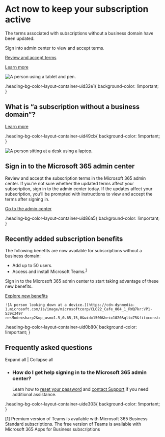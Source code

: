 # Act now to keep your subscription active

The terms associated with subscriptions without a business domain have been updated.

Sign into admin center to view and accept terms.

[Review and accept terms](https://go.microsoft.com/fwlink/p/?LinkID=2183028&clcid=0x409&culture=en-us&country=us)

[Learn more](https://go.microsoft.com/fwlink/p/?LinkID=2181189&clcid=0x409&culture=en-us&country=us)

 ![A person using a tablet and pen.](https://cdn-dynmedia-1.microsoft.com/is/image/microsoftcorp/M365CO19_ENT_HPElitebook_2490_RWQmWj?resMode=sharp2&op_usm=1.5,0.65,15,0&wid=1920&qlt=90&fmt=png-alpha)

.heading-bg-color-layout-container-uid32e1{ background-color: !important; }

## What is “a subscription without a business domain”?

[Learn more](https://go.microsoft.com/fwlink/p/?LinkID=2183335&clcid=0x409&culture=en-us&country=us)

.heading-bg-color-layout-container-uid49cb{ background-color: !important; }

![A person sitting at a desk using a laptop.](https://cdn-dynmedia-1.microsoft.com/is/image/microsoftcorp/M365CO19_ENT_Android_120_RWQctm?resMode=sharp2&op_usm=1.5,0.65,15,0&qlt=75)

## Sign in to the Microsoft 365 admin center

Review and accept the subscription terms in the Microsoft 365 admin center. If you‘re not sure whether the updated terms affect your subscription, sign in to the admin center today. If the updates affect your subscription, you’ll be prompted with instructions to view and accept the terms after signing in.

[Go to the admin center](https://go.microsoft.com/fwlink/p/?LinkID=2183028&clcid=0x409&culture=en-us&country=us)

.heading-bg-color-layout-container-uid86a5{ background-color: !important; }

## Recently added subscription benefits

The following benefits are now available for subscriptions without a business domain:

- Add up to 50 users.
- Access and install Microsoft Teams.<sup><a href="https://www.microsoft.com/en-us/microsoft-365/business/terms-and-conditions#footnote1" class="ms-rte-link" aria-label="Footnote 1">1</a></sup>

Sign in to the Microsoft 365 admin center to start taking advantage of these new benefits.

[Explore new benefits](https://go.microsoft.com/fwlink/p/?LinkID=2183028&clcid=0x409&culture=en-us&country=us)

    ![A person looking down at a device.](https://cdn-dynmedia-1.microsoft.com/is/image/microsoftcorp/CLO22_Cafe_004_1_RWQ7kr:VP1-539x349?resMode=sharp2&op_usm=1.5,0.65,15,0&wid=1500&hei=1020&qlt=75&fit=constrain)

.heading-bg-color-layout-container-uid0b80{ background-color: !important; }

## Frequently asked questions

Expand all | Collapse all

- ### How do I get help signing in to the Microsoft 365 admin center?
    
    Learn how to [reset your password](https://go.microsoft.com/fwlink/p/?linkid=2182860) and [contact Support](https://go.microsoft.com/fwlink/p/?linkid=2182750) if you need additional assistance.
    

.heading-bg-color-layout-container-uide303{ background-color: !important; }

\[1\] Premium version of Teams is available with Microsoft 365 Business Standard subscriptions. The free version of Teams is available with Microsoft 365 Apps for Business subscriptions